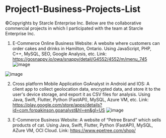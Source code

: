 # Project1-Business-Projects-List
©Copyrights by Starcle Enterprise Inc.
Below are the collaborative commercial projects in which I participated with the team at Starcle Enterprise Inc.

1. E-Commerce Online Business Website: A website where customers can order cakes and drinks in Hamilton, Ontario. Using JavaScript, PHP, C++, MySQL, SEO, Google Analysis, etc. 
Link: https://gosnappy.io/owa/snappy/detail/G4552/4552/m/menu_745
![image](https://github.com/user-attachments/assets/beae9c29-5456-4801-a66f-70ea5c07b398)

![image](https://github.com/user-attachments/assets/e465d5dd-5e6b-4ca8-b8ca-5db43dc697b9)


2. Cross platform Mobile Application GoAnalyst in Android and IOS: A client app to collect geolocation data, encrypted data, and store it to the user's device storage, and export it as CSV files for analysis. Using Java, Swift, Flutter, Python (FastAPI), MySQL, Azure VM, etc. Link: https://play.google.com/store/apps/details?id=com.forpakinson.goanalyst&hl=en&gl=US
  ![image](https://github.com/user-attachments/assets/bc2dadb3-23f4-47f7-a19f-36c7ba578eda)


3. E-Commerce Business Website: A website of “Petree Brand” which sells products of cat. Using Java, Swift, Flutter, Python (FastAPI), MySQL, AZure VM, OCI Cloud. Link: https://www.epetree.com/shop/


